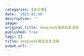 ```yaml
---
categories: [未分类]
date: '2025-02-10'
description: ''
image: ''
original_title: deepseek满足血复活版
published: true
tags: []
title: deepseek满足血复活版
yuque_url: ''
---
```

